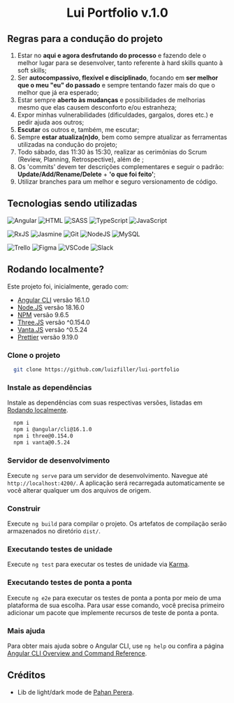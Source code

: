 <h1 align="center">
  Lui Portfolio v.1.0
</h2>

## Regras para a condução do projeto
1. Estar no **aqui e agora desfrutando do processo** e fazendo dele o melhor lugar para se desenvolver, tanto referente à hard skills quanto à soft skills;
2. Ser **autocompassivo, flexível e disciplinado**, focando em **ser melhor que o meu "eu" do passado** e sempre tentando fazer mais do que o melhor que já era esperado;
3. Estar sempre **aberto às mudanças** e possibilidades de melhorias mesmo que elas causem desconforto e/ou estranheza;
4. Expor minhas vulnerabilidades (dificuldades, gargalos, dores etc.) e pedir ajuda aos outros;
5. **Escutar** os outros e, também, me escutar;
8. Sempre **estar atualiza(n)do**, bem como sempre atualizar as ferramentas utilizadas na condução do projeto;
10. Todo sábado, das 11:30 às 15:30, realizar as cerimônias do Scrum (Review, Planning, Retrospective), além de ;  
11. Os 'commits' devem ter descrições complementares e seguir o padrão: **Update/Add/Rename/Delete** + **'o que foi feito'**;
12. Utilizar branches para um melhor e seguro versionamento de código. 

## Tecnologias sendo utilizadas
![Angular](https://img.shields.io/badge/Angular-DD0031?style=for-the-badge&logo=angular&logoColor=white)
![HTML](https://img.shields.io/badge/HTML5-E34F26?style=for-the-badge&logo=html5&logoColor=white)
![SASS](https://img.shields.io/badge/SASS-hotpink.svg?style=for-the-badge&logo=SASS&logoColor=white)
![TypeScript](https://img.shields.io/badge/TypeScript-007ACC?style=for-the-badge&logo=typescript&logoColor=white)
![JavaScript](https://img.shields.io/badge/JavaScript-F7DF1E?style=for-the-badge&logo=javascript&logoColor=black)

![RxJS](https://img.shields.io/badge/rxjs-%23B7178C.svg?style=for-the-badge&logo=reactivex&logoColor=white)
![Jasmine](https://img.shields.io/badge/jasmine-%238A4182.svg?style=for-the-badge&logo=jasmine&logoColor=white)
![Git](https://img.shields.io/badge/GIT-E44C30?style=for-the-badge&logo=git&logoColor=white)
![NodeJS](https://img.shields.io/badge/Node.js-43853D?style=for-the-badge&logo=node.js&logoColor=white)
![MySQL](https://img.shields.io/badge/MySQL-005C84?style=for-the-badge&logo=mysql&logoColor=white)

![Trello](https://img.shields.io/badge/Trello-0052CC?style=for-the-badge&logo=trello&logoColor=white)
![Figma](https://img.shields.io/badge/Figma-F24E1E?style=for-the-badge&logo=figma&logoColor=white)
![VSCode](https://img.shields.io/badge/Visual_Studio-5C2D91?style=for-the-badge&logo=visual%20studio&logoColor=white)
![Slack](https://img.shields.io/badge/Slack-4A154B?style=for-the-badge&logo=slack&logoColor=white)

## Rodando localmente?
Este projeto foi, inicialmente, gerado com:
- [Angular CLI](https://github.com/angular/angular-cli) versão 16.1.0
- [Node.JS](https://nodejs.org/en) versão 18.16.0
- [NPM](https://www.npmjs.com/) versão 9.6.5
- [Three.JS](https://threejs.org/) versão ^0.154.0
- [Vanta.JS](https://www.vantajs.com/?effect=clouds) versão ^0.5.24
- [Prettier](https://prettier.io/) versão 9.19.0

### Clone o projeto
```bash
  git clone https://github.com/luizfiller/lui-portfolio
```

### Instale as dependências
Instale as dependências com suas respectivas versões, listadas em [Rodando localmente](https://github.com/luizfiller/lui-portfolio/edit/master/README.md#rodando-localmente).
```bash
  npm i
  npm i @angular/cli@16.1.0
  npm i three@0.154.0
  npm i vanta@0.5.24
``` 

### Servidor de desenvolvimento
Execute `ng serve` para um servidor de desenvolvimento. Navegue até `http://localhost:4200/`. A aplicação será recarregada automaticamente se você alterar qualquer um dos arquivos de origem.

### Construir
Execute `ng build` para compilar o projeto. Os artefatos de compilação serão armazenados no diretório `dist/`.

### Executando testes de unidade
Execute `ng test` para executar os testes de unidade via [Karma](https://karma-runner.github.io).

### Executando testes de ponta a ponta
Execute `ng e2e` para executar os testes de ponta a ponta por meio de uma plataforma de sua escolha. Para usar esse comando, você precisa primeiro adicionar um pacote que implemente recursos de teste de ponta a ponta.

### Mais ajuda
Para obter mais ajuda sobre o Angular CLI, use `ng help` ou confira a página [Angular CLI Overview and Command Reference](https://angular.io/cli).

## Créditos
- Lib de light/dark mode de [Pahan Perera](https://github.com/PahanPerera/angular-light-dark-app).